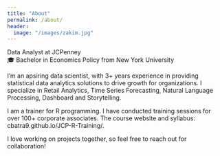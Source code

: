 ```yaml
---
title: "About"
permalink: /about/
header:
  image: "/images/zakim.jpg"
---
```


Data Analyst at JCPenney  
:mortar_board: Bachelor in Economics Policy from New York University

I’m an apsiring data scientist, with 3+ years experience in providing statistical data analytics solutions to drive growth for organizations. I specialize in Retail Analytics, Time Series Forecasting, Natural Language Processing, Dashboard and Storytelling.

I am a trainer for R programming. I have conducted training sessions for over 100+ corporate associates. The course website and syllabus:
cbatra9.github.io/JCP-R-Training/.

I love working on projects together, so feel free to reach out for collaboration!
